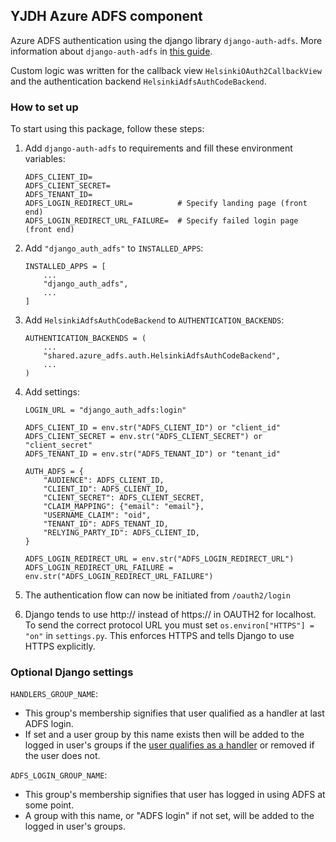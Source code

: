 ## YJDH Azure ADFS component

Azure ADFS authentication using the django library `django-auth-adfs`. More information about `django-auth-adfs` in [this guide](https://django-auth-adfs.readthedocs.io/en/latest/azure_ad_config_guide.html).

Custom logic was written for the callback view `HelsinkiOAuth2CallbackView` and the authentication backend `HelsinkiAdfsAuthCodeBackend`.

### How to set up

To start using this package, follow these steps:

1. Add `django-auth-adfs` to requirements and fill these environment variables:
    ```
    ADFS_CLIENT_ID=
    ADFS_CLIENT_SECRET=
    ADFS_TENANT_ID=
    ADFS_LOGIN_REDIRECT_URL=          # Specify landing page (front end)
    ADFS_LOGIN_REDIRECT_URL_FAILURE=  # Specify failed login page (front end)
    ```

2. Add `"django_auth_adfs"` to `INSTALLED_APPS`:
    ```
    INSTALLED_APPS = [
        ...
        "django_auth_adfs",
        ...
    ]
    ```

3. Add `HelsinkiAdfsAuthCodeBackend` to `AUTHENTICATION_BACKENDS`:
    ```
    AUTHENTICATION_BACKENDS = (
        ...
        "shared.azure_adfs.auth.HelsinkiAdfsAuthCodeBackend",
        ...
    )
    ```

4. Add settings:
    ```
    LOGIN_URL = "django_auth_adfs:login"
    
    ADFS_CLIENT_ID = env.str("ADFS_CLIENT_ID") or "client_id"
    ADFS_CLIENT_SECRET = env.str("ADFS_CLIENT_SECRET") or "client_secret"
    ADFS_TENANT_ID = env.str("ADFS_TENANT_ID") or "tenant_id"
    
    AUTH_ADFS = {
        "AUDIENCE": ADFS_CLIENT_ID,
        "CLIENT_ID": ADFS_CLIENT_ID,
        "CLIENT_SECRET": ADFS_CLIENT_SECRET,
        "CLAIM_MAPPING": {"email": "email"},
        "USERNAME_CLAIM": "oid",
        "TENANT_ID": ADFS_TENANT_ID,
        "RELYING_PARTY_ID": ADFS_CLIENT_ID,
    }
    
    ADFS_LOGIN_REDIRECT_URL = env.str("ADFS_LOGIN_REDIRECT_URL")
    ADFS_LOGIN_REDIRECT_URL_FAILURE = env.str("ADFS_LOGIN_REDIRECT_URL_FAILURE")
    ```

5. The authentication flow can now be initiated from `/oauth2/login`

6. Django tends to use http:// instead of https:// in OAUTH2 for localhost. To send the correct protocol URL you must set `os.environ["HTTPS"] = "on"` in `settings.py`. This enforces HTTPS and tells Django to use HTTPS explicitly.

### Optional Django settings

`HANDLERS_GROUP_NAME`:
 - This group's membership signifies that user qualified as a handler at last ADFS login.
 - If set and a user group by this name exists then will be added to the logged in user's
   groups if the [user qualifies as a handler](https://github.com/City-of-Helsinki/yjdh/blob/9f0461309eb0057d28c0fd96c8f5b218cdd5ffea/backend/shared/shared/azure_adfs/auth.py#L190-L202)
   or removed if the user does not.

`ADFS_LOGIN_GROUP_NAME`:
 - This group's membership signifies that user has logged in using ADFS at some point.
 - A group with this name, or "ADFS login" if not set, will be added to the logged in
   user's groups.
